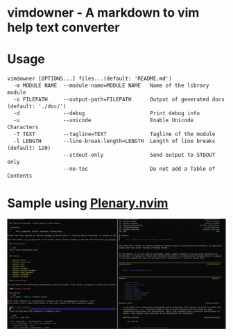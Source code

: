 # vimdowner - A markdown to vim help text converter

# Usage
```
vimdowner [OPTIONS...] files...(default: 'README.md')
  -m MODULE NAME  --module-name=MODULE NAME   Name of the library module
  -o FILEPATH     --output-path=FILEPATH      Output of generated docs (default: './doc/')
  -d              --debug                     Print debug info
  -u              --unicode                   Enable Unicode Characters
  -T TEXT         --tagline=TEXT              Tagline of the module
  -l LENGTH       --line-break-length=LENGTH  Length of line breaks (default: 120)
                  --stdout-only               Send output to STDOUT only
                  --no-toc                    Do not add a Table of Contents
```

# Sample using [Plenary.nvim](https://github.com/nvim-lua/plenary.nvim)
 ![](img/2022-07-18-17-17-19.png) 
